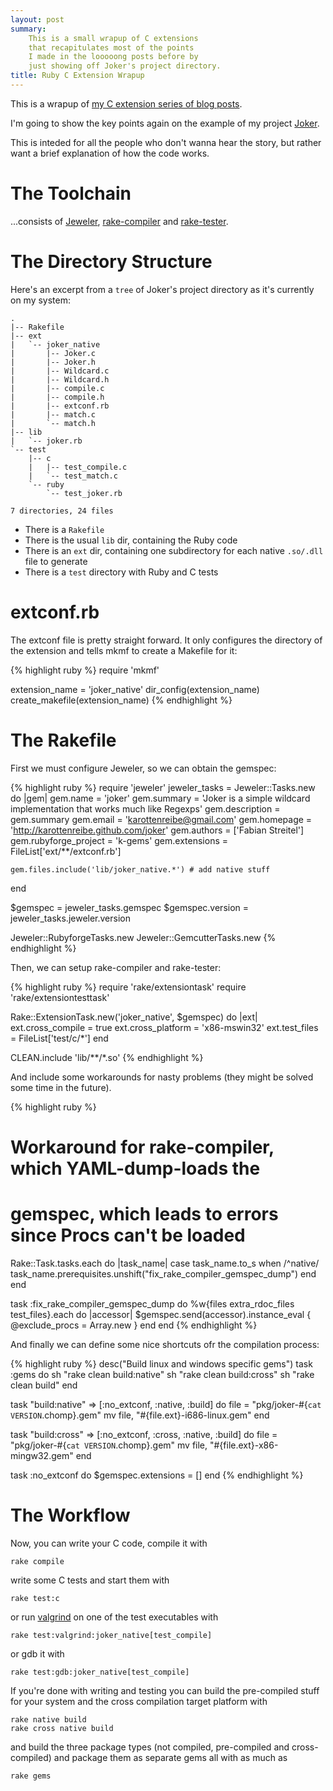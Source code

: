 ```yaml
---
layout: post
summary:
    This is a small wrapup of C extensions
    that recapitulates most of the points
    I made in the looooong posts before by
    just showing off Joker's project directory.
title: Ruby C Extension Wrapup
---
```


This is a wrapup of
[my C extension series of blog posts][part1].

I'm going to show the key points again
on the example of my project [Joker][].

This is inteded for all the people who
don't wanna hear the story, but rather
want a brief explanation of how the
code works.


# The Toolchain #

...consists of [Jeweler][], [rake-compiler][]
and [rake-tester][].


# The Directory Structure #

Here's an excerpt from a
` tree ` of Joker's project
directory as it's currently on my system:

    .
    |-- Rakefile
    |-- ext
    |   `-- joker_native
    |       |-- Joker.c
    |       |-- Joker.h
    |       |-- Wildcard.c
    |       |-- Wildcard.h
    |       |-- compile.c
    |       |-- compile.h
    |       |-- extconf.rb
    |       |-- match.c
    |       `-- match.h
    |-- lib
    |   `-- joker.rb
    `-- test
        |-- c
        |   |-- test_compile.c
        |   `-- test_match.c
        `-- ruby
            `-- test_joker.rb

    7 directories, 24 files

*   There is a ` Rakefile `
*   There is the usual ` lib ` dir, containing
    the Ruby code
*   There is an ` ext ` dir, containing one
    subdirectory for each native ` .so/.dll `
    file to generate
*   There is a ` test ` directory with Ruby
    and C tests


# extconf.rb #

The extconf file is pretty straight forward.
It only configures the directory of the
extension and tells mkmf to create a Makefile
for it:

{% highlight ruby %}
require 'mkmf'

extension_name = 'joker_native'
dir_config(extension_name)
create_makefile(extension_name)
{% endhighlight %}


# The Rakefile #

First we must configure Jeweler, so we
can obtain the gemspec:

{% highlight ruby %}
require 'jeweler'
jeweler_tasks = Jeweler::Tasks.new do |gem|
    gem.name                = 'joker'
    gem.summary             = 'Joker is a simple wildcard implementation that works much like Regexps'
    gem.description         = gem.summary
    gem.email               = 'karottenreibe@gmail.com'
    gem.homepage            = 'http://karottenreibe.github.com/joker'
    gem.authors             = ['Fabian Streitel']
    gem.rubyforge_project   = 'k-gems'
    gem.extensions          = FileList['ext/**/extconf.rb']

    gem.files.include('lib/joker_native.*') # add native stuff
end

$gemspec         = jeweler_tasks.gemspec
$gemspec.version = jeweler_tasks.jeweler.version

Jeweler::RubyforgeTasks.new
Jeweler::GemcutterTasks.new
{% endhighlight %}

Then, we can setup rake-compiler and
rake-tester:

{% highlight ruby %}
require 'rake/extensiontask'
require 'rake/extensiontesttask'

Rake::ExtensionTask.new('joker_native', $gemspec) do |ext|
    ext.cross_compile   = true
    ext.cross_platform  = 'x86-mswin32'
    ext.test_files      = FileList['test/c/*']
end

CLEAN.include 'lib/**/*.so'
{% endhighlight %}

And include some workarounds for nasty
problems (they might be solved some time in
the future).

{% highlight ruby %}
# Workaround for rake-compiler, which YAML-dump-loads the
# gemspec, which leads to errors since Procs can't be loaded
Rake::Task.tasks.each do |task_name|
    case task_name.to_s
    when /^native/
        task_name.prerequisites.unshift("fix_rake_compiler_gemspec_dump")
    end
end

task :fix_rake_compiler_gemspec_dump do
    %w{files extra_rdoc_files test_files}.each do |accessor|
        $gemspec.send(accessor).instance_eval { @exclude_procs = Array.new }
    end
end
{% endhighlight %}

And finally we can define some nice
shortcuts ofr the compilation process:

{% highlight ruby %}
desc("Build linux and windows specific gems")
task :gems do
    sh "rake clean build:native"
    sh "rake clean build:cross"
    sh "rake clean build"
end

task "build:native" => [:no_extconf, :native, :build] do
    file = "pkg/joker-#{`cat VERSION`.chomp}.gem"
    mv file, "#{file.ext}-i686-linux.gem"
end

task "build:cross" => [:no_extconf, :cross, :native, :build] do
    file = "pkg/joker-#{`cat VERSION`.chomp}.gem"
    mv file, "#{file.ext}-x86-mingw32.gem"
end

task :no_extconf do
    $gemspec.extensions = []
end
{% endhighlight %}


# The Workflow #

Now, you can write your C code, compile
it with

    rake compile

write some C tests and start them with

    rake test:c

or run [valgrind][] on one of the test
executables with

    rake test:valgrind:joker_native[test_compile]

or gdb it with

    rake test:gdb:joker_native[test_compile]

If you're done with writing and testing
you can build the pre-compiled stuff for
your system and the cross compilation
target platform with

    rake native build
    rake cross native build

and build the three package types
(not compiled, pre-compiled and cross-compiled)
and package them as separate gems
all with as much as

    rake gems

[part1]:            ../../18/ruby-c-extension                           "Part 1 of the C extension series"
[joker]:            http://karottenreibe.github.com/joker               "Joker -- A Ruby library for Wildcard matching"
[rake-compiler]:    http://github.com/luislavena/rake-compiler          "rake-comiler -- The compiler genie that will grant all your wishes"
[rake-tester]:      http://www.github.com/karottenreibe/rake-tester     "rake-tester -- Testing Ruby C Extensions with C frameworks"
[valgrind]:         http://valgrind.org/                                "Valgrind -- Trace down your memory leaks!"
[jeweler]:          http://github.com/technicalpickles/jeweler          "Jeweler -- a gem manager"

